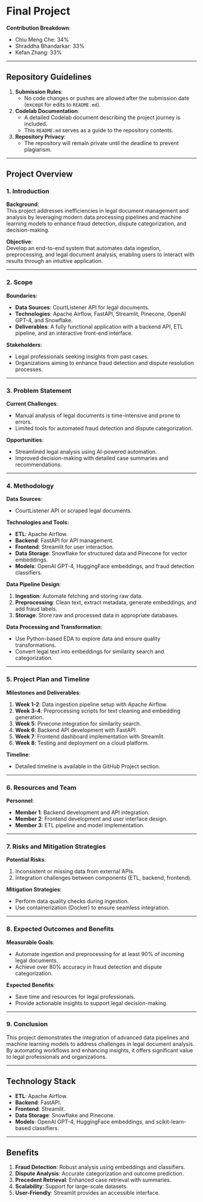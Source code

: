 # Final Project


**Contribution Breakdown**:
- Chiu Meng Che: 34%
- Shraddha Bhandarkar: 33%
- Kefan Zhang: 33%


---

## Repository Guidelines

1. **Submission Rules**:  
   - No code changes or pushes are allowed after the submission date (except for edits to `README.md`).  
2. **Codelab Documentation**:  
   - A detailed Codelab document describing the project journey is included.  
   - This `README.md` serves as a guide to the repository contents.  
3. **Repository Privacy**:  
   - The repository will remain private until the deadline to prevent plagiarism.  

---

## Project Overview

### 1. Introduction  

**Background**:  
This project addresses inefficiencies in legal document management and analysis by leveraging modern data processing pipelines and machine learning models to enhance fraud detection, dispute categorization, and decision-making.  

**Objective**:  
Develop an end-to-end system that automates data ingestion, preprocessing, and legal document analysis, enabling users to interact with results through an intuitive application.  

---

### 2. Scope  

**Boundaries**:  
- **Data Sources**: CourtListener API for legal documents.  
- **Technologies**: Apache Airflow, FastAPI, Streamlit, Pinecone, OpenAI GPT-4, and Snowflake.  
- **Deliverables**: A fully functional application with a backend API, ETL pipeline, and an interactive front-end interface.

**Stakeholders**:  
- Legal professionals seeking insights from past cases.  
- Organizations aiming to enhance fraud detection and dispute resolution processes.

---

### 3. Problem Statement  

**Current Challenges**:  
- Manual analysis of legal documents is time-intensive and prone to errors.  
- Limited tools for automated fraud detection and dispute categorization.  

**Opportunities**:  
- Streamlined legal analysis using AI-powered automation.  
- Improved decision-making with detailed case summaries and recommendations.  

---

### 4. Methodology  

**Data Sources**:  
- CourtListener API or scraped legal documents.  

**Technologies and Tools**:  
- **ETL**: Apache Airflow.  
- **Backend**: FastAPI for API management.  
- **Frontend**: Streamlit for user interaction.  
- **Data Storage**: Snowflake for structured data and Pinecone for vector embeddings.  
- **Models**: OpenAI GPT-4, HuggingFace embeddings, and fraud detection classifiers.  

**Data Pipeline Design**:  
1. **Ingestion**: Automate fetching and storing raw data.  
2. **Preprocessing**: Clean text, extract metadata, generate embeddings, and add fraud labels.  
3. **Storage**: Store raw and processed data in appropriate databases.  

**Data Processing and Transformation**:  
- Use Python-based EDA to explore data and ensure quality transformations.  
- Convert legal text into embeddings for similarity search and categorization.

---

### 5. Project Plan and Timeline  

**Milestones and Deliverables**:  
1. **Week 1-2**: Data ingestion pipeline setup with Apache Airflow.  
2. **Week 3-4**: Preprocessing scripts for text cleaning and embedding generation.  
3. **Week 5**: Pinecone integration for similarity search.  
4. **Week 6**: Backend API development with FastAPI.  
5. **Week 7**: Frontend dashboard implementation with Streamlit.  
6. **Week 8**: Testing and deployment on a cloud platform.  

**Timeline**:  
- Detailed timeline is available in the GitHub Project section.  

---

### 6. Resources and Team  

**Personnel**:  
- **Member 1**: Backend development and API integration.  
- **Member 2**: Frontend development and user interface design.  
- **Member 3**: ETL pipeline and model implementation.  

---

### 7. Risks and Mitigation Strategies  

**Potential Risks**:  
1. Inconsistent or missing data from external APIs.  
2. Integration challenges between components (ETL, backend, frontend).  

**Mitigation Strategies**:  
- Perform data quality checks during ingestion.  
- Use containerization (Docker) to ensure seamless integration.  

---

### 8. Expected Outcomes and Benefits  

**Measurable Goals**:  
- Automate ingestion and preprocessing for at least 90% of incoming legal documents.  
- Achieve over 80% accuracy in fraud detection and dispute categorization.  

**Expected Benefits**:  
- Save time and resources for legal professionals.  
- Provide actionable insights to support legal decision-making.  

---

### 9. Conclusion  

This project demonstrates the integration of advanced data pipelines and machine learning models to address challenges in legal document analysis. By automating workflows and enhancing insights, it offers significant value to legal professionals and organizations.  

---

## Technology Stack  

- **ETL**: Apache Airflow.  
- **Backend**: FastAPI.  
- **Frontend**: Streamlit.  
- **Data Storage**: Snowflake and Pinecone.  
- **Models**: OpenAI GPT-4, HuggingFace embeddings, and scikit-learn-based classifiers.  

---

## Benefits  

1. **Fraud Detection**: Robust analysis using embeddings and classifiers.  
2. **Dispute Analysis**: Accurate categorization and outcome prediction.  
3. **Precedent Retrieval**: Enhanced case retrieval with summaries.  
4. **Scalability**: Support for large-scale datasets.  
5. **User-Friendly**: Streamlit provides an accessible interface.  
